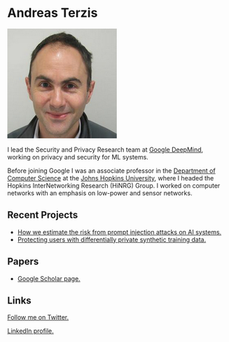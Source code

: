 # Andreas Terzis

![](photo.jpeg)

I lead the Security and Privacy Research team at [Google DeepMind](https://deepmind.google/), working on privacy and security for ML systems. 

Before joining Google I was an associate professor in the [Department of Computer Science](https://www.cs.jhu.edu) at the [Johns Hopkins University](https://www.jhu.edu/), where I headed the Hopkins InterNetworking Research (HiNRG) Group. I worked on computer networks with an emphasis on low-power and sensor networks.

## Recent Projects
* <a href="https://security.googleblog.com/2025/01/how-we-estimate-risk-from-prompt.html">How we estimate the risk from prompt injection attacks on AI systems.</a>
* <a href="https://research.google/blog/protecting-users-with-differentially-private-synthetic-training-data/">Protecting users with differentially private synthetic training data.</a>

## Papers
* <a href="https://scholar.google.com/citations?user=NcIqQ88AAAAJ&hl=en">Google Scholar page.</a>

## Links

<a href="https://twitter.com/aterzis">Follow me on Twitter.</a>

<a href="http://www.linkedin.com/pub/andreas-terzis/1/537/239">LinkedIn profile.</a>
